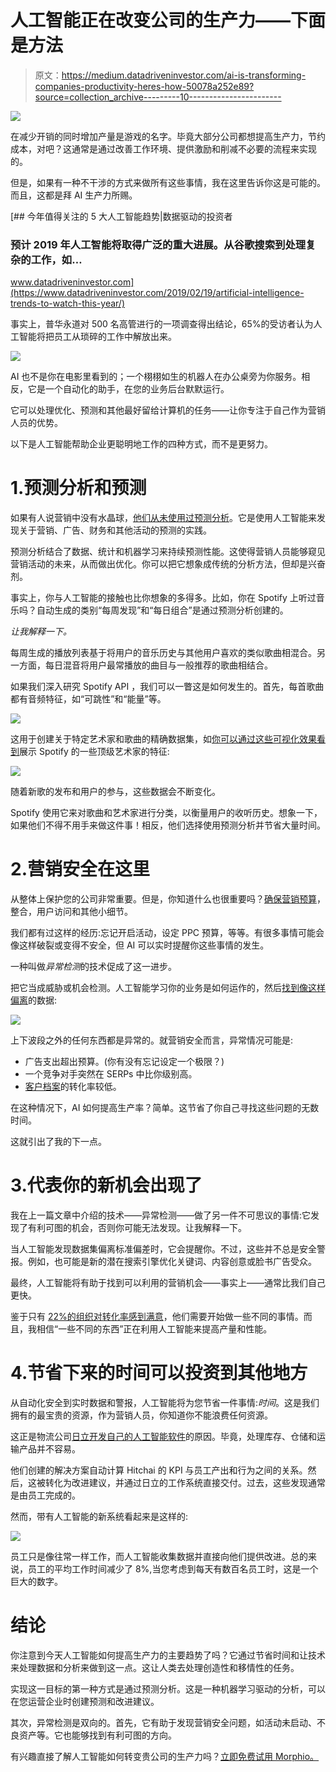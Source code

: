 # 人工智能正在改变公司的生产力——下面是方法

> 原文：<https://medium.datadriveninvestor.com/ai-is-transforming-companies-productivity-heres-how-50078a252e89?source=collection_archive---------10----------------------->

![](img/f83aa6058dee36179233116fa4ea349a.png)

在减少开销的同时增加产量是游戏的名字。毕竟大部分公司都想提高生产力，节约成本，对吧？这通常是通过改善工作环境、提供激励和削减不必要的流程来实现的。

但是，如果有一种不干涉的方式来做所有这些事情，我在这里告诉你这是可能的。而且，这都是拜 AI 生产力所赐。

[](https://www.datadriveninvestor.com/2019/02/19/artificial-intelligence-trends-to-watch-this-year/) [## 今年值得关注的 5 大人工智能趋势|数据驱动的投资者

### 预计 2019 年人工智能将取得广泛的重大进展。从谷歌搜索到处理复杂的工作，如…

www.datadriveninvestor.com](https://www.datadriveninvestor.com/2019/02/19/artificial-intelligence-trends-to-watch-this-year/) 

事实上，普华永道对 500 名高管进行的一项调查得出结论，65%的受访者认为人工智能将把员工从琐碎的工作中解放出来。

![](img/41fea1e97ff433eb59fd8a7614640e0c.png)

AI 也不是你在电影里看到的；一个栩栩如生的机器人在办公桌旁为你服务。相反，它是一个自动化的助手，在您的业务后台默默运行。

它可以处理优化、预测和其他最好留给计算机的任务——让你专注于自己作为营销人员的优势。

以下是人工智能帮助企业更聪明地工作的四种方式，而不是更努力。

# 1.预测分析和预测

如果有人说营销中没有水晶球，[他们从未使用过预测分析](https://morphio.ai/blog/blog/5-real-examples-of-predictive-analytics-in-marketing)。它是使用人工智能来发现关于营销、广告、财务和其他活动的预测的实践。

预测分析结合了数据、统计和机器学习来持续预测性能。这使得营销人员能够窥见营销活动的未来，从而做出优化。你可以把它想象成传统的分析方法，但却是兴奋剂。

事实上，你与人工智能的接触也比你想象的多得多。比如，你在 Spotify 上听过音乐吗？自动生成的类别“每周发现”和“每日组合”是通过预测分析创建的。

*让我解释一下。*

每周生成的播放列表基于将用户的音乐历史与其他用户喜欢的类似歌曲相混合。另一方面，每日混音将用户最常播放的曲目与一般推荐的歌曲相结合。

如果我们深入研究 Spotify API ，我们可以一瞥这是如何发生的。首先，每首歌曲都有音频特征，如“可跳性”和“能量”等。

![](img/81f7075b0475ffcc520c4c6d3d6b3510.png)

这用于创建关于特定艺术家和歌曲的精确数据集，如[你可以通过这些可视化效果看到](https://towardsdatascience.com/spotifys-this-is-playlists-the-ultimate-song-analysis-for-50-mainstream-artists-c569e41f8118)展示 Spotify 的一些顶级艺术家的特征:

![](img/4ad3d3fbf6ee7675788bfaa4669cfac8.png)

随着新歌的发布和用户的参与，这些数据会不断变化。

Spotify 使用它来对歌曲和艺术家进行分类，以衡量用户的收听历史。想象一下，如果他们不得不用手来做这件事！相反，他们选择使用预测分析并节省大量时间。

# 2.营销安全在这里

从整体上保护您的公司非常重要。但是，你知道什么也很重要吗？[确保营销预算](https://morphio.ai/blog/blog/the-bulletproof-digital-agency-security-checklist)，整合，用户访问和其他小细节。

我们都有过这样的经历:忘记开启活动，设定 PPC 预算，等等。有很多事情可能会像这样破裂或变得不安全，但 AI 可以实时提醒你这些事情的发生。

一种叫做*异常检测*的技术促成了这一进步。

把它当成威胁或机会检测。人工智能学习你的业务是如何运作的，然后[找到像这样偏离](https://blog.statsbot.co/time-series-anomaly-detection-algorithms-1cef5519aef2)的数据:

![](img/27c247be7f0940ca3e520ec8750ccbcf.png)

上下波段之外的任何东西都是异常的。就营销安全而言，异常情况可能是:

*   广告支出超出预算。(你有没有忘记设定一个极限？)
*   一个竞争对手突然在 SERPs 中比你级别高。
*   [客户档案](https://morphio.ai/blog/blog/3-ways-to-use-segmentation-techniques-in-marketing-analytics)的转化率较低。

在这种情况下，AI 如何提高生产率？简单。这节省了你自己寻找这些问题的无数时间。

这就引出了我的下一点。

# 3.代表你的新机会出现了

我在上一篇文章中介绍的技术——异常检测——做了另一件不可思议的事情:它发现了有利可图的机会，否则你可能无法发现。让我解释一下。

当人工智能发现数据集偏离标准偏差时，它会提醒你。不过，这些并不总是安全警报。例如，也可能是新的潜在搜索引擎优化关键词、内容创意或脸书广告受众。

最终，人工智能将有助于找到可以利用的营销机会——事实上——通常比我们自己更快。

鉴于只有 [22%的组织对转化率感到满意](http://www.marketingexperiments.com/blog/research-topics/landing-page-optimization-research-topics/registration-form-optimization-steps.html)，他们需要开始做一些不同的事情。而且，我相信“一些不同的东西”正在利用人工智能来提高产量和性能。

# 4.节省下来的时间可以投资到其他地方

从自动化安全到实时数据和警报，人工智能将为您节省一件事情:*时间*。这是我们拥有的最宝贵的资源，作为营销人员，你知道你不能浪费任何资源。

这正是物流公司[日立开发自己的人工智能软件](https://www.hitachi.com/rev/archive/2016/r2016_06/pdf/r2016_06_106.pdf)的原因。毕竟，处理库存、仓储和运输产品并不容易。

他们创建的解决方案自动计算 Hitchai 的 KPI 与员工产出和行为之间的关系。然后，这被转化为改进建议，并通过日立的工作系统直接交付。过去，这些发现通常是由员工完成的。

然而，带有人工智能的新系统看起来是这样的:

![](img/6344fd5c56cc0248943f2c9b82a44dd9.png)

员工只是像往常一样工作，而人工智能收集数据并直接向他们提供改进。总的来说，员工的平均工作时间减少了 8%,当您考虑到每天有数百名员工时，这是一个巨大的数字。

# 结论

你注意到今天人工智能如何提高生产力的主要趋势了吗？它通过节省时间和让技术来处理数据和分析来做到这一点。这让人类去处理创造性和移情性的任务。

实现这一目标的第一种方式是通过预测分析。这是一种机器学习驱动的分析，可以在您运营企业时创建预测和改进建议。

其次，异常检测是双向的。首先，它有助于发现营销安全问题，如活动未启动、不良资产等。它也能够找到有利可图的方向。

有兴趣直接了解人工智能如何转变贵公司的生产力吗？[立即免费试用 Morphio。](https://app.morphio.ai/register)